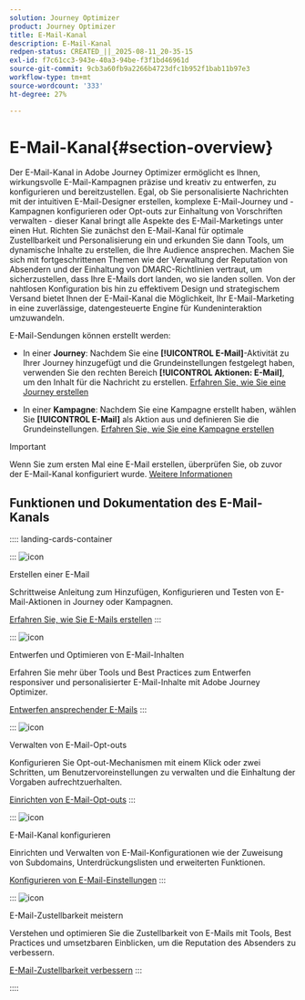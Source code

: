 ```yaml
---
solution: Journey Optimizer
product: Journey Optimizer
title: E-Mail-Kanal
description: E-Mail-Kanal
redpen-status: CREATED_||_2025-08-11_20-35-15
exl-id: f7c61cc3-943e-40a3-94be-f3f1bd46961d
source-git-commit: 9cb3a60fb9a2266b4723dfc1b952f1bab11b97e3
workflow-type: tm+mt
source-wordcount: '333'
ht-degree: 27%

---
```


# E-Mail-Kanal{#section-overview}

Der E-Mail-Kanal in Adobe Journey Optimizer ermöglicht es Ihnen, wirkungsvolle E-Mail-Kampagnen präzise und kreativ zu entwerfen, zu konfigurieren und bereitzustellen. Egal, ob Sie personalisierte Nachrichten mit der intuitiven E-Mail-Designer erstellen, komplexe E-Mail-Journey und -Kampagnen konfigurieren oder Opt-outs zur Einhaltung von Vorschriften verwalten - dieser Kanal bringt alle Aspekte des E-Mail-Marketings unter einen Hut. Richten Sie zunächst den E-Mail-Kanal für optimale Zustellbarkeit und Personalisierung ein und erkunden Sie dann Tools, um dynamische Inhalte zu erstellen, die Ihre Audience ansprechen. Machen Sie sich mit fortgeschrittenen Themen wie der Verwaltung der Reputation von Absendern und der Einhaltung von DMARC-Richtlinien vertraut, um sicherzustellen, dass Ihre E-Mails dort landen, wo sie landen sollen. Von der nahtlosen Konfiguration bis hin zu effektivem Design und strategischem Versand bietet Ihnen der E-Mail-Kanal die Möglichkeit, Ihr E-Mail-Marketing in eine zuverlässige, datengesteuerte Engine für Kundeninteraktion umzuwandeln.

E-Mail-Sendungen können erstellt werden:

* In einer **Journey**: Nachdem Sie eine **[!UICONTROL E-Mail]**-Aktivität zu Ihrer Journey hinzugefügt und die Grundeinstellungen festgelegt haben, verwenden Sie den rechten Bereich **[!UICONTROL Aktionen: E-Mail]**, um den Inhalt für die Nachricht zu erstellen. [Erfahren Sie, wie Sie eine Journey erstellen](../using/building-journeys/journey-gs.md)

* In einer **Kampagne**: Nachdem Sie eine Kampagne erstellt haben, wählen Sie **[!UICONTROL E-Mail]** als Aktion aus und definieren Sie die Grundeinstellungen. [Erfahren Sie, wie Sie eine Kampagne erstellen](../using/campaigns/create-campaign.md#configure)


>[!IMPORTANT]
>
>Wenn Sie zum ersten Mal eine E-Mail erstellen, überprüfen Sie, ob zuvor der E-Mail-Kanal konfiguriert wurde. [Weitere Informationen](../using/email/email-settings.md)

## Funktionen und Dokumentation des E-Mail-Kanals

:::: landing-cards-container

:::
![icon](https://cdn.experienceleague.adobe.com/icons/list-check.svg)

Erstellen einer E-Mail

Schrittweise Anleitung zum Hinzufügen, Konfigurieren und Testen von E-Mail-Aktionen in Journey oder Kampagnen.

[Erfahren Sie, wie Sie E-Mails erstellen](../using/email/create-email.md)
:::

:::
![icon](https://cdn.experienceleague.adobe.com/icons/puzzle-piece.svg)

Entwerfen und Optimieren von E-Mail-Inhalten

Erfahren Sie mehr über Tools und Best Practices zum Entwerfen responsiver und personalisierter E-Mail-Inhalte mit Adobe Journey Optimizer.

[Entwerfen ansprechender E-Mails](design-email-landing-page.md)
:::

:::
![icon](https://cdn.experienceleague.adobe.com/icons/shield-halved.svg)

Verwalten von E-Mail-Opt-outs

Konfigurieren Sie Opt-out-Mechanismen mit einem Klick oder zwei Schritten, um Benutzervoreinstellungen zu verwalten und die Einhaltung der Vorgaben aufrechtzuerhalten.

[Einrichten von E-Mail-Opt-outs](../using/email/email-opt-out.md)
:::

:::
![icon](https://cdn.experienceleague.adobe.com/icons/gear.svg)

E-Mail-Kanal konfigurieren

Einrichten und Verwalten von E-Mail-Konfigurationen wie der Zuweisung von Subdomains, Unterdrückungslisten und erweiterten Funktionen.

[Konfigurieren von E-Mail-Einstellungen](configure-email-landing-page.md)
:::

:::
![icon](https://cdn.experienceleague.adobe.com/icons/chart-line.svg)

E-Mail-Zustellbarkeit meistern

Verstehen und optimieren Sie die Zustellbarkeit von E-Mails mit Tools, Best Practices und umsetzbaren Einblicken, um die Reputation des Absenders zu verbessern.

[E-Mail-Zustellbarkeit verbessern](deliverability-landing-page.md)
:::

::::
